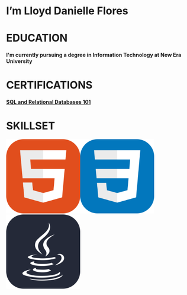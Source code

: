 <h1>I’m Lloyd Danielle Flores<h1/>
<h1>EDUCATION</h1>
<h4>  I'm currently pursuing a degree in Information Technology at New Era University<h4/>
<h1>CERTIFICATIONS</h1>
<h4><a href="https://courses.cognitiveclass.ai/certificates/5a46579b02294856858a7c5fea4725fc">SQL and Relational Databases 101 </a><h4/>
<h1>SKILLSET</h1>
<img src="https://github.com/tandpfun/skill-icons/blob/65dea6c4eaca7da319e552c09f4cf5a9a8dab2c8/icons/HTML.svg" width="200" height="200"><img src="https://github.com/tandpfun/skill-icons/blob/65dea6c4eaca7da319e552c09f4cf5a9a8dab2c8/icons/CSS.svg" width="200" height="200"><img src="https://github.com/tandpfun/skill-icons/blob/65dea6c4eaca7da319e552c09f4cf5a9a8dab2c8/icons/Java-Dark.svg" width="200" height="200">
